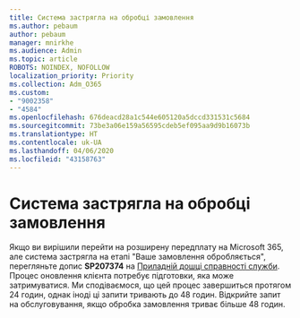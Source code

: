```yaml
---
title: Система застрягла на обробці замовлення
ms.author: pebaum
author: pebaum
manager: mnirkhe
ms.audience: Admin
ms.topic: article
ROBOTS: NOINDEX, NOFOLLOW
localization_priority: Priority
ms.collection: Adm_O365
ms.custom:
- "9002358"
- "4584"
ms.openlocfilehash: 676deacd28a1c544e605120a5dccd331531c5684
ms.sourcegitcommit: 73be3a06e159a56595cdeb5ef095aa9d9b16073b
ms.translationtype: HT
ms.contentlocale: uk-UA
ms.lasthandoff: 04/06/2020
ms.locfileid: "43158763"
---
```

# <a name="stuck-on-processing-order"></a>Система застрягла на обробці замовлення

Якщо ви вирішили перейти на розширену передплату на Microsoft 365, але система застрягла на етапі "Ваше замовлення обробляється", перегляньте допис **SP207374** на [Приладній дошці справності служби](https://admin.microsoft.com/AdminPortal/Home?adminportal=1&msCV=%2BbOQtMNsz0ei8f5z.0.36#/servicehealth). Процес оновлення клієнта потребує підготовки, яка може затримуватися. Ми сподіваємося, що цей процес завершиться протягом 24 годин, однак іноді ці запити тривають до 48 годин. Відкрийте запит на обслуговування, якщо обробка замовлення триває більше 48 годин.
